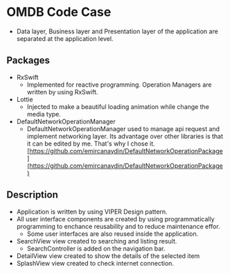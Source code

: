 # OMDB Code Case

- Data layer, Business layer and Presentation layer of the application are separated at the application level.

## Packages
- RxSwift
  - Implemented for reactive programming. Operation Managers are written by using RxSwift.
- Lottie
  - Injected to make a beautiful loading animation while change the media type.
- DefaultNetworkOperationManager
  - DefaultNetworkOperationManager used to manage api request and implement networking layer. Its advantage over other libraries is that it can be edited by me. That's why I chose it.
  [https://github.com/emircanaydin/DefaultNetworkOperationPackage](https://github.com/emircanaydin/DefaultNetworkOperationPackage)

## Description

- Application is written by using VIPER Design pattern. 
- All user interface components are created by using programmatically programming to enchance reusability and to reduce maintenance effor. 
  - Some user interfaces are also reused inside the application.
- SearchView view created to searching and listing result.
  - SearchController is added on the navigation bar.
- DetailView view created to show the details of the selected item
- SplashView view created to check internet connection.

